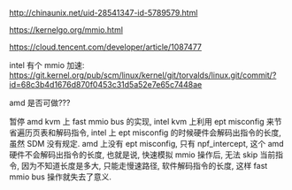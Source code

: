 
http://chinaunix.net/uid-28541347-id-5789579.html

https://kernelgo.org/mmio.html

https://cloud.tencent.com/developer/article/1087477


intel 有个 mmio 加速: https://git.kernel.org/pub/scm/linux/kernel/git/torvalds/linux.git/commit/?id=68c3b4d1676d870f0453c31d5a52e7e65c7448ae

amd 是否可做???

暂停 amd kvm 上 fast mmio bus 的实现, intel kvm 上利用 ept misconfig 来节省遍历页表和解码指令, intel 上 ept misconfig 的时候硬件会解码出指令的长度, 虽然 SDM 没有规定. amd 上没有 ept misconfig, 只有 npf_intercept, 这个 amd 硬件不会解码出指令的长度, 也就是说, 快速模拟 mmio 操作后, 无法 skip 当前指令, 因为不知道长度是多大, 只能走慢速路径, 软件解码指令的长度, 这样 fast mmio bus 操作就失去了意义.

